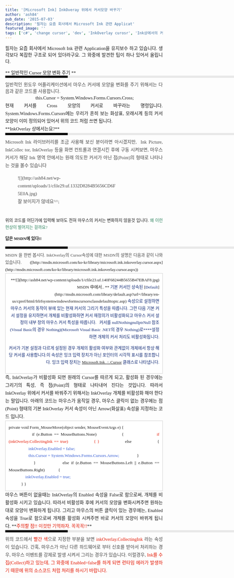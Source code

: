 ```yaml
---
title: '[Microsoft Ink] InkOveray 위에서 커서모양 바꾸기'
author: 'ash84'
pub_date: '2015-07-03'
description: '필자는 요즘 회사에서 Microsoft Ink 관련 Applicat'
featured_image: ''
tags: ['c#', 'change cursor', 'dev', 'InkOverlay curosr', 'Ink상에서의 커서변화', 'Microsoft.Ink', 'MS INK', '커서변화']
---
```



<div style="TEXT-ALIGN: justify"><span id="tx_beforestart_mark"></span>  
<span style="TEXT-ALIGN: justify; FONT-SIZE: 11pt"><span style="FONT-FAMILY: Dotum">  
<span style="FONT-SIZE: 11pt"><span style="FONT-FAMILY: Dotum"><span id="tx_beforestart_mark"></span>필자는 요즘 회사에서 Microsoft Ink 관련 Application을 유지보수 하고 있습니다. 생각보다 복잡한 구조로 되어 있더라구요. 그 와중에 발견한 팁이 하나 있어서 올립니다. </span></span>

<span id="tx_afterend_mark"></span></span></span>  
<div>**  
<span id="tx_afterend_mark"></span>일반적인 Cursor 모양 변화 주기 **  
<div style="BORDER-LEFT: #000000 200px solid; PADDING-BOTTOM: 3px; BACKGROUND-COLOR: #e8e8e8; PADDING-LEFT: 6px; WIDTH: 690px; PADDING-RIGHT: 6px; FONT: bold 1pt/1 나눔고딕, Sans-serif; MARGIN-BOTTOM: 10px; HEIGHT: 1px; COLOR: #fff; PADDING-TOP: 3px"><span style="FONT-SIZE: 11pt"><span style="FONT-SIZE: 10pt"><span style="FONT-SIZE: 11pt"><span style="FONT-SIZE: 10pt"><span style="FONT-SIZE: 10pt"><span style="FONT-FAMILY: Batang"><span style="FONT-SIZE: 11pt"><span style="FONT-SIZE: 1pt"></span></span></span></span></span></span></span></span></div></div></div>  
<div style="TEXT-ALIGN: justify"><span style="TEXT-ALIGN: justify; FONT-SIZE: 11pt"><span style="FONT-FAMILY: Dotum"><span style="FONT-FAMILY: Dotum"><span style="FONT-SIZE: 10pt"><font color="#474747"><span style="FONT-SIZE: 11pt">일반적인 윈도우 어플리케이션에서 마우스 커서에 모양을 변화를 주기 위해서는 다음과 같은 코드를 사용합니다.   
</span>  
</font></span></span></span></span></div>  
<div style="TEXT-ALIGN: justify">  
<div style="LINE-HEIGHT: 1.7"><span style="TEXT-ALIGN: justify; FONT-SIZE: 11pt"><span style="FONT-FAMILY: Dotum"></span></span></div></div><span style="TEXT-ALIGN: center; FONT-SIZE: 11pt"><span style="FONT-FAMILY: Dotum">  
<div>  
<div style="LINE-HEIGHT: 1.7"> this.Cursor = System.Windows.Forms.Cursors.Cross;</div></div></span></span><span style="TEXT-ALIGN: justify; FONT-SIZE: 11pt"><span style="FONT-FAMILY: Dotum">  
<div></div></span></span><span style="TEXT-ALIGN: justify; FONT-SIZE: 11pt"><span style="FONT-FAMILY: Dotum">  
<div></div></span></span><span style="TEXT-ALIGN: justify; FONT-SIZE: 11pt"><span style="FONT-FAMILY: Dotum">  
<div>  
<div style="LINE-HEIGHT: 1.7">현재 커서를 Cross 모양의 커서로 바꾸라는 명령입니다. System.Windows.Forms.Cursors에는 우리가 흔히 보는 화상표, 모래시계 등의 커서 모양이 이미 정의되어 있어서 위의 코드 처럼 쓰면 됩니다.   
</div></div></span></span><span style="TEXT-ALIGN: justify; FONT-SIZE: 11pt"><span style="FONT-FAMILY: Dotum">  
<div></div></span></span><span style="TEXT-ALIGN: justify; FONT-SIZE: 11pt"><span style="FONT-FAMILY: Dotum">  
<div>  
<div style="LINE-HEIGHT: 1.7">  
**InkOverlay 상에서는요?**<div>  
<div style="BORDER-LEFT: #000000 200px solid; PADDING-BOTTOM: 3px; BACKGROUND-COLOR: #e8e8e8; PADDING-LEFT: 6px; WIDTH: 690px; PADDING-RIGHT: 6px; FONT: bold 1pt/1 나눔고딕, Sans-serif; MARGIN-BOTTOM: 10px; HEIGHT: 1px; COLOR: #fff; PADDING-TOP: 3px"><span style="FONT-SIZE: 11pt"><span style="FONT-SIZE: 10pt"><span style="FONT-SIZE: 11pt"><span style="FONT-SIZE: 10pt"><span style="FONT-SIZE: 10pt"><span style="FONT-FAMILY: Batang"><span style="FONT-SIZE: 11pt"><span style="FONT-SIZE: 1pt"></span></span></span></span></span></span></span></span></div></div></div></div></span></span><span style="TEXT-ALIGN: justify; FONT-SIZE: 11pt"><span style="FONT-FAMILY: Dotum">  
<div>  
<div style="LINE-HEIGHT: 1.7">  
<div>  
<div style="LINE-HEIGHT: 1.7"><span style="FONT-FAMILY: Dotum"><font color="#474747"><span style="FONT-SIZE: 11pt">Microsoft Ink 라이브러리를 조금 사용해 보신 분이라면 아시겠지만, ﻿</span></font><span style="FONT-SIZE: 10pt"><font color="#474747"><span style="FONT-SIZE: 11pt">﻿</span></font><span style="FONT-FAMILY: Dotum"><font color="#474747"><span style="FONT-SIZE: 11pt">﻿</span></font><span style="FONT-SIZE: 10pt"><font color="#474747"><span style="FONT-SIZE: 11pt">﻿ Ink Picture, InkCollec  
 tor, InkOverlay 등을 화면 컨트롤과 연결시킨 후에 구동 시켜보면, 마우스 커서가 해당 Ink 영역 안에서는 원래 의도한 커서가 아닌 점(Point)의 형태로 나타나는 것을 볼수 있습니다<figure class="wp-caption aligncenter" style="width: 315px">![](http://ash84.net/wp-content/uploads/1/cfile29.uf.1332D8284B5656CD6F5E0A.jpg)<figcaption class="wp-caption-text">잘 보이지가 않네요^^;</figcaption></figure>

</span></font></span></span></span></span>  
 위의 코드를 어딘가에 입력해 보아도 전혀 마우스의 커서는 변화하지 않을것 입니다. <font color="#318561">왜 이런 현상이 벌어지는 걸까요?</font>

**답은 MSDN에 있다!!**

<div>  
<div style="BORDER-LEFT: #000000 200px solid; PADDING-BOTTOM: 3px; BACKGROUND-COLOR: #e8e8e8; PADDING-LEFT: 6px; WIDTH: 690px; PADDING-RIGHT: 6px; FONT: bold 1pt/1 나눔고딕, Sans-serif; MARGIN-BOTTOM: 10px; HEIGHT: 1px; COLOR: #fff; PADDING-TOP: 3px"><span style="FONT-SIZE: 11pt"><span style="FONT-SIZE: 10pt"><span style="FONT-SIZE: 11pt"><span style="FONT-SIZE: 10pt"><span style="FONT-SIZE: 10pt"><span style="FONT-FAMILY: Batang"><span style="FONT-SIZE: 11pt"><span style="FONT-SIZE: 1pt"></span></span></span></span></span></span></span></span></div>  
<div style="LINE-HEIGHT: 1.7"><span style="FONT-FAMILY: Dotum"><font color="#474747">﻿</font><span style="FONT-SIZE: 10pt"><font color="#474747">﻿</font><span style="FONT-FAMILY: Dotum"><font color="#474747">﻿MSDN 을 한번 봅시다. InkOverlay의 Cursor속성에 대한 MSDN의 설명은 다음과 같이 나와있습니다.   
</font></span></span></span>([http://msdn.microsoft.com/ko-kr/library/microsoft.ink.inkoverlay.cursor.aspx](http://msdn.microsoft.com/ko-kr/library/microsoft.ink.inkoverlay.cursor.aspx))</div></div></div></div></div></div></span></span><span style="TEXT-ALIGN: justify; FONT-SIZE: 11pt"><span style="FONT-FAMILY: Dotum">  
<div>  
<div style="LINE-HEIGHT: 1.7">  
<div>  
<div style="LINE-HEIGHT: 1.7">  
<div></div></div></div></div></div></span></span><span style="TEXT-ALIGN: right; FONT-SIZE: 11pt"><span style="FONT-FAMILY: Dotum">  
<div>  
<div style="LINE-HEIGHT: 1.7">  
<div>  
<div style="LINE-HEIGHT: 1.7">  
<div>  
<div style="LINE-HEIGHT: 1.7">  
</div></div></div></div></div></div></span></span><span style="TEXT-ALIGN: right; FONT-SIZE: 11pt"><span style="FONT-FAMILY: Dotum">  
<div>  
<div style="LINE-HEIGHT: 1.7">  
<div>  
<div style="LINE-HEIGHT: 1.7">  
<div>  
<div style="LINE-HEIGHT: 1.7"><span style="FONT-SIZE: 10pt">  
<div class="txc-textbox" style="BORDER-BOTTOM: #cbcbcb 1px solid; BORDER-LEFT: #cbcbcb 1px solid; PADDING-BOTTOM: 10px; BACKGROUND-COLOR: #ffffff; PADDING-LEFT: 10px; PADDING-RIGHT: 10px; BORDER-TOP: #cbcbcb 1px solid; BORDER-RIGHT: #cbcbcb 1px solid; PADDING-TOP: 10px">  
<span style="FONT-SIZE: 10pt">**![](http://ash84.net/wp-content/uploads/1/cfile23.uf.140F68244B5655B47EBAF8.jpg)  
 MSDN 中에서..  
**  
<font color="#112a75">기본 커서인 상속된 </font></span>[<span style="FONT-SIZE: 10pt"><font color="#112a75">Default</font></span>](http://msdn.microsoft.com/library/default.asp?url=/library/en-us/cpref/html/frlrfsystemwindowsformscursorsclassdefaulttopic.asp)<font color="#112a75"><span> 속성으로 설정하면 마우스 커서의 동작이 뷰에 있는 현재 커서의 그리기 특성을 따릅니다. 그런 다음 기본 커서 설정을 유지하면서 개체를 비활성화하면 커서 재정의가 비활성화되고 마우스 커서 설정이 내부 창의 마우스 커서 특성을 따릅니다.  
    
 커서를 <span class="input"><span class="cs"><span style="FONT-SIZE: 10pt">null</span></span><span class="vb"><span style="FONT-SIZE: 10pt">Nothing</span></span><span class="cpp"><span style="FONT-SIZE: 10pt">nullptr</span></span></span><span class="nu"><span style="FONT-SIZE: 10pt">Null 참조(Visual Basic의 경우 </span><span class="input"><span style="FONT-SIZE: 10pt">Nothing</span></span><span style="FONT-SIZE: 10pt">)</span></span></span><span style="FONT-SIZE: 10pt">(Microsoft Visual Basic .NET의 경우 </span><span><span class="input"><span style="FONT-SIZE: 10pt">Nothing</span></span>)로****설정하면 개체의 커서 처리도 비활성화됩니다. </span></font>

  
<font color="#112a75"><span style="FONT-SIZE: 10pt">커서가 기본 설정과 다르게 설정된 경우 개체의 활성화 여부와 관계없이 개체에서 항상 해당 커서를 사용합니다.</span><span style="FONT-SIZE: 10pt">이 속성은 잉크 입력 장치가 아닌 포인터의 시각적 표시를 참조합니다. 잉크 입력 장치는 </span><span>[<span style="FONT-SIZE: 10pt">Microsoft.Ink</span><span class="cs"><span style="FONT-SIZE: 10pt">.</span></span><span class="vb"><span style="FONT-SIZE: 10pt">.</span></span><span class="cpp"><span style="FONT-SIZE: 10pt">::</span></span><span class="nu"><span style="FONT-SIZE: 10pt">.</span></span><span style="FONT-SIZE: 10pt">Cursor</span>](http://msdn.microsoft.com/ko-kr/library/microsoft.ink.cursor.aspx)</span><span style="FONT-SIZE: 10pt"> 클래스로 나타냅니다.</span></font>

</div>  
</span>  
</div></div></div></div></div></div></span></span><span style="TEXT-ALIGN: justify; FONT-SIZE: 11pt"><span style="FONT-FAMILY: Dotum">  
<div>  
<div style="LINE-HEIGHT: 1.7">  
<div>  
<div style="LINE-HEIGHT: 1.7">즉, InkOverlay가 비활성화 되면 원래의 Cursor를 따르게 되고, 활성화 된 경우에는 그리기의 특성, 즉 점(Point)의 형태로 나타내어 진다는 것입니다. 따라서 InkOverlay 위에서 커서를 바꿔주기 위해서는 InkOverlay 개체를 비활성화 해야 한다는 말입니다. 아래의 코드는 마우스가 움직일 경우, 마우스 클릭이 없는 경우에는 점(Point) 형태의 기본 InkOverlay 커서 속성이 아닌 Arrow(화살표) 속성을 지정하는 코드 입니다.

<span style="FONT-SIZE: 10pt">  
<div class="txc-textbox" style="BORDER-BOTTOM: #cbcbcb 1px solid; BORDER-LEFT: #cbcbcb 1px solid; PADDING-BOTTOM: 10px; BACKGROUND-COLOR: #ffffff; PADDING-LEFT: 10px; PADDING-RIGHT: 10px; BORDER-TOP: #cbcbcb 1px solid; BORDER-RIGHT: #cbcbcb 1px solid; PADDING-TOP: 10px">  
<div style="LINE-HEIGHT: 1.7"><span style="FONT-SIZE: 10pt">private void Form_MouseMove(object sender, MouseEventArgs e)  
</span><span style="FONT-SIZE: 10pt">{</span></div>  
<div style="LINE-HEIGHT: 1.7"><span style="FONT-SIZE: 10pt">            if (e.Button == MouseButtons.None)</span>  
<span style="FONT-SIZE: 10pt">            {</span>  
<span style="FONT-SIZE: 10pt">                <font color="#e31600">if (inkOverlay.CollectingInk == true)</font></span>  
<span style="FONT-SIZE: 10pt"><font color="#e31600">                { }</font></span>  
<span style="FONT-SIZE: 10pt">                else</span>  
<span style="FONT-SIZE: 10pt">                {</span>  
<span style="FONT-SIZE: 10pt"><font color="#3058d2">                   inkOverlay.Enabled = false;</font></span></div>  
<div style="LINE-HEIGHT: 1.7"><span style="FONT-SIZE: 10pt"><font color="#3058d2">                   this.Cursor = System.Windows.Forms.Cursors.Arrow;</font></span>  
<span style="FONT-SIZE: 10pt">                }</span></div>  
<div style="LINE-HEIGHT: 1.7"><span style="FONT-SIZE: 10pt">            }</span>  
<span style="FONT-SIZE: 10pt">            else if (e.Button == MouseButtons.Left || e.Button == MouseButtons.Right)</span>  
<span style="FONT-SIZE: 10pt">            {</span></div>  
<div style="LINE-HEIGHT: 1.7"><span style="FONT-SIZE: 10pt">                <font color="#3058d2">inkOverlay.Enabled = true;</font></span></div>  
<div style="LINE-HEIGHT: 1.7"><span style="FONT-SIZE: 10pt">            }  
</span><span style="FONT-SIZE: 10pt">}</span></div>  
</div></span>

</div></div></div></div></span></span><span style="TEXT-ALIGN: justify; FONT-SIZE: 11pt"><span style="FONT-FAMILY: Dotum">  
<div>  
<div style="LINE-HEIGHT: 1.7">  
 마우스 버튼이 없을때는 InkOverlay의 Enabled 속성을 False로 함으로써, 개체를 비활성화 시키고 있습니다. 따라서 비활성화 후에 커서의 모양을 변화시켜주면 원하는 대로 모양이 변화하게 됩니다. 그리고 마우스의 버튼 클릭이 있는 경우에는, Enabled 속성을 True로 함으로써 개체를 활성화 시켜주면 바로 커서의 모양이 바뀌게 됩니다. **<font color="#e31600">주의할 점!! 이것만 기억하자. 꼭꼭꼭!!</font>**

<div>  
<div style="BORDER-LEFT: #000000 200px solid; PADDING-BOTTOM: 3px; BACKGROUND-COLOR: #e8e8e8; PADDING-LEFT: 6px; WIDTH: 690px; PADDING-RIGHT: 6px; FONT: bold 1pt/1 나눔고딕, Sans-serif; MARGIN-BOTTOM: 10px; HEIGHT: 1px; COLOR: #fff; PADDING-TOP: 3px"><span style="FONT-SIZE: 11pt"><span style="FONT-SIZE: 10pt"><span style="FONT-SIZE: 11pt"><span style="FONT-SIZE: 10pt"><span style="FONT-SIZE: 10pt"><span style="FONT-FAMILY: Batang"><span style="FONT-SIZE: 11pt"><span style="FONT-SIZE: 1pt"></span></span></span></span></span></span></span></span></div>  
<div style="LINE-HEIGHT: 1.7"><span style="FONT-FAMILY: Dotum"><font color="#474747"><span style="FONT-SIZE: 11pt">﻿</span></font><span style="FONT-SIZE: 10pt"><font color="#474747"><span style="FONT-SIZE: 11pt">﻿</span></font><span style="FONT-FAMILY: Dotum"><font color="#474747"><span style="FONT-SIZE: 11pt">﻿</span></font><span style="FONT-SIZE: 10pt"><font color="#474747"><span style="FONT-SIZE: 11pt">﻿위의 코드에서 <font color="#e31600">빨간 색</font>으로 지정한 부분을 보면 <font color="#e31600">inkOverlay.CollectingInk </font>라는 속성이 있습니다. 간혹, 마우스가 아닌 다른 하드웨어로 부터 신호를 받아서 처리하는 경우, 마우스 이벤트를 강제로 발생 시켜서 </span><span style="FONT-SIZE: 11pt">그리는 경우가 있습니다. 이럴경우,<font color="#e31600"> Ink를 수집(Collect)하고 있는데, 그 와중에 Enabled=false를 하게 되면 런타임 에러가 발생하기 때문에 위의 소스코드 처럼 처리를 하시기 바랍니다. </font></span></font></span></span></span></span>  
</div></div>  
  </div></div></span></span>  
 




